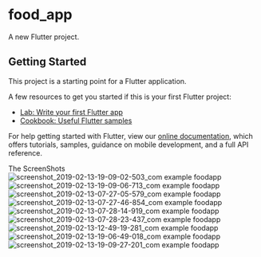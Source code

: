 # food_app



A new Flutter project.

## Getting Started

This project is a starting point for a Flutter application.

A few resources to get you started if this is your first Flutter project:

- [Lab: Write your first Flutter app](https://flutter.io/docs/get-started/codelab)
- [Cookbook: Useful Flutter samples](https://flutter.io/docs/cookbook)

For help getting started with Flutter, view our 
[online documentation](https://flutter.io/docs), which offers tutorials, 
samples, guidance on mobile development, and a full API reference.


The ScreenShots
![screenshot_2019-02-13-19-09-02-503_com example foodapp](https://user-images.githubusercontent.com/30494929/52715967-bdbe3c00-2fc3-11e9-88d5-43205c01f883.png)
![screenshot_2019-02-13-19-09-06-713_com example foodapp](https://user-images.githubusercontent.com/30494929/52715968-be56d280-2fc3-11e9-8335-71f429ea0a95.png)
![screenshot_2019-02-13-07-27-05-579_com example foodapp](https://user-images.githubusercontent.com/30494929/52716234-58b71600-2fc4-11e9-9bf5-48632925506d.png)
![screenshot_2019-02-13-07-27-46-854_com example foodapp](https://user-images.githubusercontent.com/30494929/52716236-58b71600-2fc4-11e9-8ba9-785dfcdcb8a8.png)
![screenshot_2019-02-13-07-28-14-919_com example foodapp](https://user-images.githubusercontent.com/30494929/52716237-58b71600-2fc4-11e9-8a39-d36d344d7912.png)
![screenshot_2019-02-13-07-28-23-437_com example foodapp](https://user-images.githubusercontent.com/30494929/52716238-594fac80-2fc4-11e9-9310-2c26a1d66322.png)
![screenshot_2019-02-13-12-49-19-281_com example foodapp](https://user-images.githubusercontent.com/30494929/52716240-594fac80-2fc4-11e9-9530-36d7117bb87f.png)
![screenshot_2019-02-13-19-06-49-018_com example foodapp](https://user-images.githubusercontent.com/30494929/52716241-594fac80-2fc4-11e9-8d10-62b99460a226.png)
![screenshot_2019-02-13-19-09-27-201_com example foodapp](https://user-images.githubusercontent.com/30494929/52715969-be56d280-2fc3-11e9-8d54-6c74de831f36.png)
